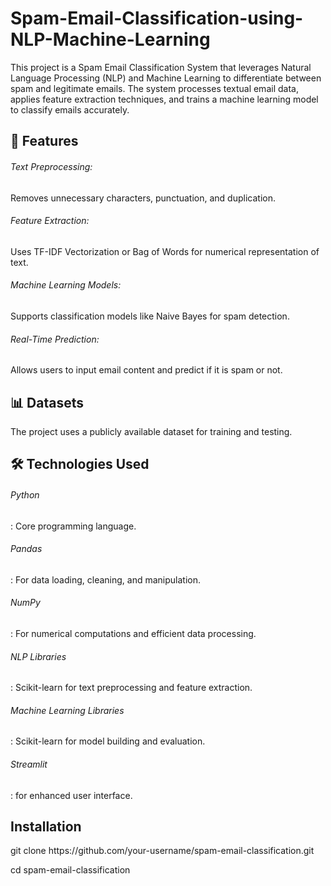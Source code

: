 # Spam-Email-Classification-using-NLP-Machine-Learning

This project is a Spam Email Classification System that leverages Natural Language Processing (NLP) and Machine Learning to differentiate between spam and legitimate emails. The system processes textual email data, applies feature extraction techniques, and trains a machine learning model to classify emails accurately.

<h2>🚀 Features</h2>
<h6>Text Preprocessing:</h6>
Removes unnecessary characters, punctuation, and duplication.
<h6>Feature Extraction:</h6>
Uses TF-IDF Vectorization or Bag of Words for numerical representation of text.
<h6>Machine Learning Models:</h6>
Supports classification models like Naive Bayes for spam detection.
<h6>Real-Time Prediction:</h6>
Allows users to input email content and predict if it is spam or not.

<h2>📊 Datasets</h2>
The project uses a publicly available dataset for training and testing.

<h2>🛠️ Technologies Used</h2>
<h6>Python</h6>: Core programming language.
<h6>Pandas</h6>: For data loading, cleaning, and manipulation.
<h6>NumPy</h6>: For numerical computations and efficient data processing.
<h6>NLP Libraries</h6>: Scikit-learn for text preprocessing and feature extraction.
<h6>Machine Learning Libraries</h6>: Scikit-learn for model building and evaluation.
<h6>Streamlit</h6>: for enhanced user interface.

<h2>Installation</h2>
git clone https://github.com/your-username/spam-email-classification.git

cd spam-email-classification
